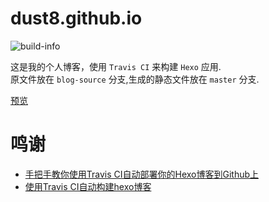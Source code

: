 # dust8.github.io
![build-info](https://travis-ci.org/dust8/dust8.github.io.svg)

这是我的个人博客，使用 `Travis CI` 来构建 `Hexo` 应用.       
原文件放在 `blog-source` 分支,生成的静态文件放在 `master` 分支.

[预览](http://www.dust8.com)

# 鸣谢   
- [手把手教你使用Travis CI自动部署你的Hexo博客到Github上](http://i.woblog.cn/2016/05/04/%E6%89%8B%E6%8A%8A%E6%89%8B%E6%95%99%E4%BD%A0%E4%BD%BF%E7%94%A8Travis%20CI%E8%87%AA%E5%8A%A8%E9%83%A8%E7%BD%B2%E4%BD%A0%E7%9A%84Hexo%E5%8D%9A%E5%AE%A2%E5%88%B0Github%E4%B8%8A/)
- [使用Travis CI自动构建hexo博客](http://magicse7en.github.io/2016/03/27/travis-ci-auto-deploy-hexo-github/)
